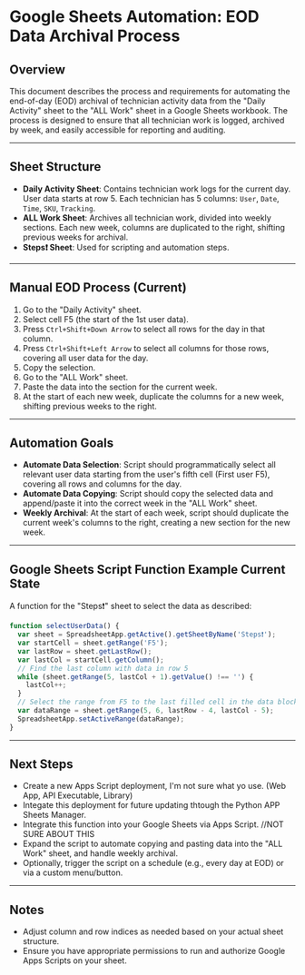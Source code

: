 # Google Sheets Automation: EOD Data Archival Process

## Overview
This document describes the process and requirements for automating the end-of-day (EOD) archival of technician activity data from the "Daily Activity" sheet to the "ALL Work" sheet in a Google Sheets workbook. The process is designed to ensure that all technician work is logged, archived by week, and easily accessible for reporting and auditing.

---

## Sheet Structure

- **Daily Activity Sheet**: Contains technician work logs for the current day. User data starts at row 5. Each technician has 5 columns: `User`, `Date`, `Time`, `SKU`, `Tracking`.
- **ALL Work Sheet**: Archives all technician work, divided into weekly sections. Each new week, columns are duplicated to the right, shifting previous weeks for archival.
- **Steps❗️ Sheet**: Used for scripting and automation steps.

---

## Manual EOD Process (Current)
1. Go to the "Daily Activity" sheet.
2. Select cell F5 (the start of the 1st user data).
3. Press `Ctrl+Shift+Down Arrow` to select all rows for the day in that column.
4. Press `Ctrl+Shift+Left Arrow` to select all columns for those rows, covering all user data for the day.
5. Copy the selection.
6. Go to the "ALL Work" sheet.
7. Paste the data into the section for the current week.
8. At the start of each new week, duplicate the columns for a new week, shifting previous weeks to the right.

---

## Automation Goals
- **Automate Data Selection**: Script should programmatically select all relevant user data starting from the user's fifth cell (First user F5), covering all rows and columns for the day.
- **Automate Data Copying**: Script should copy the selected data and append/paste it into the correct week in the "ALL Work" sheet.
- **Weekly Archival**: At the start of each week, script should duplicate the current week's columns to the right, creating a new section for the new week.

---

## Google Sheets Script Function Example Current State

A function for the "Steps❗️" sheet to select the data as described:

```javascript
function selectUserData() {
  var sheet = SpreadsheetApp.getActive().getSheetByName('Steps❗️');
  var startCell = sheet.getRange('F5');
  var lastRow = sheet.getLastRow();
  var lastCol = startCell.getColumn();
  // Find the last column with data in row 5
  while (sheet.getRange(5, lastCol + 1).getValue() !== '') {
    lastCol++;
  }
  // Select the range from F5 to the last filled cell in the data block
  var dataRange = sheet.getRange(5, 6, lastRow - 4, lastCol - 5);
  SpreadsheetApp.setActiveRange(dataRange);
}
```

---

## Next Steps
- Create a new Apps Script deployment, I'm not sure what yo use. (Web App, API Executable, Library)
- Integate this deployment for future updating thtough the Python APP Sheets Manager.
- Integrate this function into your Google Sheets via Apps Script.	//NOT SURE ABOUT THIS
- Expand the script to automate copying and pasting data into the "ALL Work" sheet, and handle weekly archival.
- Optionally, trigger the script on a schedule (e.g., every day at EOD) or via a custom menu/button.

---

## Notes
- Adjust column and row indices as needed based on your actual sheet structure.
- Ensure you have appropriate permissions to run and authorize Google Apps Scripts on your sheet.
